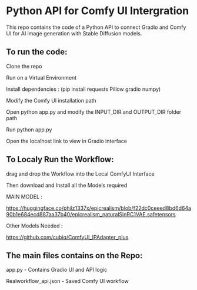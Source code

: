 # Python API for Comfy UI Intergration
This repo contains the code of a Python API to connect Gradio and Comfy UI for AI image generation with Stable Diffusion models.

## To run the code:

Clone the repo

Run on a Virtual Environment

Install dependencies : (pip install requests Pillow gradio numpy)

Modify the Comfy UI installation path

Open python app.py and modify the INPUT_DIR and OUTPUT_DIR folder path

Run python app.py

Open the localhost link to view in Gradio interface

## To Localy Run the Workflow:

drag and drop the Workflow into the Local ComfyUI Interface

Then download and Install all the Models required

MAIN MODEL : 

https://huggingface.co/philz1337x/epicrealism/blob/f22dc0ceeed8bd6d64a90b1e684ecd887aa37b40/epicrealism_naturalSinRC1VAE.safetensors

Other Models Needed : 

https://github.com/cubiq/ComfyUI_IPAdapter_plus

## The main files contains on the Repo:

app.py - Contains Gradio UI and API logic

Realworkflow_api.json - Saved Comfy UI workflow

